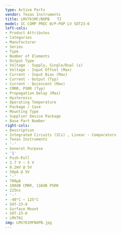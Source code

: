 ```yaml
---
type: Active Parts
vendor: Texas Instruments
title: LMV761MF/NOPB　　TI
model: IC COMP PREC W/P-POP LV SOT23-6
left-cols:
- Product Attributes
- Categories
- Manufacturer
- Series
- Type
- Number of Elements
- Output Type
- Voltage - Supply, Single/Dual (±)
- Voltage - Input Offset (Max)
- Current - Input Bias (Max)
- Current - Output (Typ)
- Current - Quiescent (Max)
- CMRR, PSRR (Typ)
- Propagation Delay (Max)
- Hysteresis
- Operating Temperature
- Package / Case
- Mounting Type
- Supplier Device Package
- Base Part Number
right-cols:
- Description
- Integrated Circuits (ICs) , Linear - Comparators
- Texas Instruments
- '-'
- General Purpose
- '1'
- Push-Pull
- 2.7 V ~ 5 V
- 0.2mV @ 5V
- 50pA @ 5V
- '-'
- 700µA
- 100dB CMRR, 110dB PSRR
- 225ns
- '-'
- -40°C ~ 125°C
- SOT-23-6
- Surface Mount
- SOT-23-6
- LMV761
img: LMV761MFNOPB.jpg
---
```

